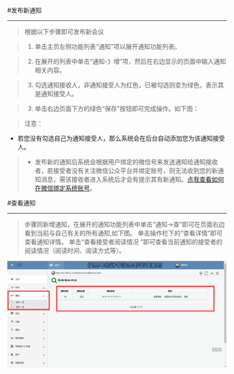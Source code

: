 #发布新通知

----


> 根据以下步骤即可发布新会议

> 1. 单击主页左侧功能列表“通知”项以展开通知功能列表。

> 2. 在展开的列表中单击“通知-》增”项，然后在右边显示的页面中输入通知相关内容。

>3.    勾选通知接收人，非通知接受人为红色，已被勾选则变为绿色，表示其是通知接受人。

> 3. 单击右边页面下方的绿色“保存”按钮即可完成操作。如下图：

><w>注意：   
 -    若您没有勾选自己为通知接受人，那么系统会在后台自动添加您为该通知接受人。

>-    发布新的通知后系统会根据用户绑定的微信号来发送通知给通知接收者，若接受者没有关注微信公众平台并绑定账号，则无法收到您的新通知消息，需该接收者进入系统后才会有提示其有新通知。[点我查看如何在微信绑定系统账号](/weixin/如何绑定系统账号.md)。







#查看通知

----

>步骤同新增通知，在展开的通知功能列表中单击“通知->查”即可在页面右边看到当前与自己有关的所有通知,如下图。
>单击操作栏下的“查看详情”即可查看通知详情。
>单击“查看接受者阅读情况 ”即可查看当前通知的接受者的阅读情况（阅读时间、阅读方式等）。 


![](/assets/QQ图片20161026001732.png)